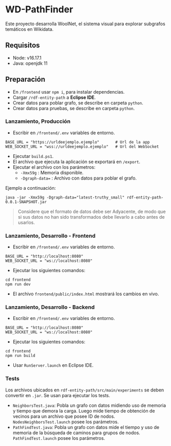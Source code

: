 # WD-PathFinder

Este proyecto desarrolla WoolNet, el sistema visual para explorar subgrafos temáticos en Wikidata.

## Requisitos

- Node: v16.17.1
- Java: openjdk 11

## Preparación

- En `/frontend` usar `npm i`, para instalar dependencias.
- Cargar `/rdf-entity-path` a **Eclipse IDE**.
- Crear datos para poblar grafo, se describe en carpeta `python`.
- Crear datos para pruebas, se describe en carpeta `python`.


### Lanzamiento, Producción

- Escribir en `/frontend/.env` variables de entorno.

```
BASE_URL = "https://urldeejemplo.ejemplo"		# Url de la app
WEB_SOCKET_URL = "wss://urldeejemplo.ejemplo"	# Url del WebSocket
```

- Ejecutar `build.ps1`.
- El archivo que ejecuta la aplicación se exportará en `/export`.
- Ejecutar el archivo con los parámetros:
	- `-Xmx59g` : Memoria disponible.
	- `-Dgraph-data=` : Archivo con datos para poblar el grafo.

Ejemplo a continuación:

```
java -jar -Xmx59g -Dgraph-data="latest-truthy_small" rdf-entity-path-0.0.1-SNAPSHOT.jar
```

> Considere que el formato de datos debe ser Adyacente, de modo que si sus datos no han sido transformados debe llevarlo a cabo antes de usarlos.

### Lanzamiento, Desarrollo - Frontend

- Escribir en `/frontend/.env` variables de entorno.

```
BASE_URL = "http://localhost:8080"
WEB_SOCKET_URL = "ws://localhost:8080"
```

- Ejecutar los siguientes comandos:

```
cd frontend
npm run dev
```

- El archivo `frontend/public/index.html` mostrará los cambios en vivo.

### Lanzamiento, Desarrollo - Backend

- Escribir en `/frontend/.env` variables de entorno.

```
BASE_URL = "http://localhost:8080"
WEB_SOCKET_URL = "ws://localhost:8080"
```

- Ejecutar los siguientes comandos:

```
cd frontend
npm run build
```

- Usar `RunServer.launch` en Eclipse IDE.

### Tests

Los archivos ubicados en `rdf-entity-path/src/main/experiments` se deben convertir en `.jar`. Se usan para ejecutar los tests.

- `NeighborsTest.java`: Pobla un grafo con datos midiendo uso de memoria y tiempo que demora la carga. Luego mide tiempo de obtención de vecinos para un archivo que posee ID de nodos. `NodesNeighborsTest.launch` posee los parámetros.
- `PathFindTest.java`: Pobla un grafo con datos mide el tiempo y uso de memoria de la búsqueda de caminos para grupos de nodos. `PathFindTest.launch` posee los parámetros.



